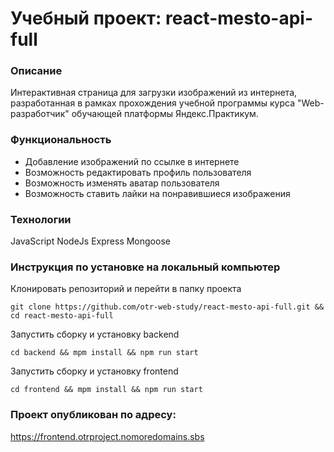 # Учебный проект: react-mesto-api-full

### Описание
Интерактивная страница для загрузки изображений из интернета, 
разработанная в рамках прохождения учебной программы курса
"Web-разработчик" обучающей платформы Яндекс.Практикум.
### Функциональность
<!-- * Аутентификация по api -->
* Добавление изображений по ссылке в интернете
* Возможность редактировать профиль пользователя
* Возможность изменять аватар пользователя
* Возможность ставить лайки на понравившиеся изображения
### Технологии
JavaScript
NodeJs
Express
Mongoose
### Инструкция по установке на локальный компьютер
Клонировать репозиторий и перейти в папку проекта
```
git clone https://github.com/otr-web-study/react-mesto-api-full.git && cd react-mesto-api-full
```
Запустить сборку и установку backend
```
cd backend && mpm install && npm run start
```
Запустить сборку и установку frontend
```
cd frontend && mpm install && npm run start
```
### Проект опубликован по адресу:
https://frontend.otrproject.nomoredomains.sbs

